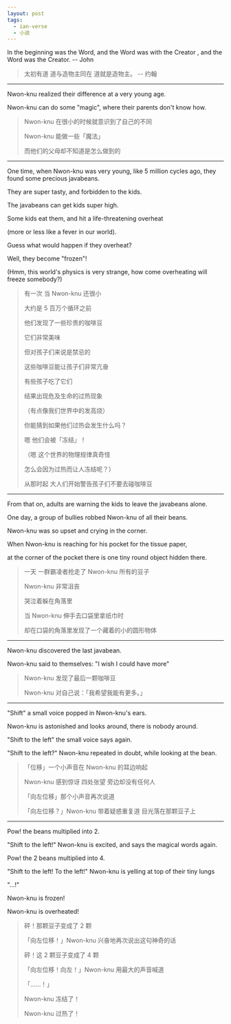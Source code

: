 ```yaml
---
layout: post
tags:
  - ian-verse
  - 小说
---
```


In the beginning was the Word, and the Word was with the Creator , and the Word was the Creator. -- John

> 太初有道 道与造物主同在 道就是造物主。 -- 约翰

---

Nwon-knu realized their difference at a very young age.

Nwon-knu can do some "magic", where their parents don't know how.

> Nwon-knu 在很小的时候就意识到了自己的不同
>
> Nwon-knu 能做一些「魔法」
>
> 而他们的父母却不知道是怎么做到的

---

One time, when Nwon-knu was very young, like 5 million cycles ago, they found some precious javabeans.

They are super tasty, and forbidden to the kids.

The javabeans can get kids super high.

Some kids eat them, and hit a life-threatening overheat

(more or less like a fever in our world).

Guess what would happen if they overheat?

Well, they become "frozen"!

(Hmm, this world's physics is very strange, how come overheating will freeze somebody?)

> 有一次 当 Nwon-knu 还很小
>
> 大约是 5 百万个循环之前
>
> 他们发现了一些珍贵的咖啡豆
>
> 它们非常美味
>
> 但对孩子们来说是禁忌的
>
> 这些咖啡豆能让孩子们非常亢奋
>
> 有些孩子吃了它们
>
> 结果出现危及生命的过热现象
>
> （有点像我们世界中的发高烧）
>
> 你能猜到如果他们过热会发生什么吗？
>
> 嗯 他们会被「冻结」！
>
> （嗯 这个世界的物理规律真奇怪
>
> 怎么会因为过热而让人冻结呢？）
>
> 从那时起 大人们开始警告孩子们不要去碰咖啡豆

---

From that on, adults are warning the kids to leave the javabeans alone.

One day, a group of bullies robbed Nwon-knu of all their beans.

Nwon-knu was so upset and crying in the corner.

When Nwon-knu is reaching for his pocket for the tissue paper,

at the corner of the pocket there is one tiny round object hidden there.

> 一天 一群霸凌者抢走了 Nwon-knu 所有的豆子
>
> Nwon-knu 非常沮丧
>
> 哭泣着躲在角落里
>
> 当 Nwon-knu 伸手去口袋里拿纸巾时
>
> 却在口袋的角落里发现了一个藏着的小的圆形物体

---

Nwon-knu discovered the last javabean.

Nwon-knu said to themselves: "I wish I could have more"

> Nwon-knu 发现了最后一颗咖啡豆
>
> Nwon-knu 对自己说：「我希望我能有更多。」

---

"Shift" a small voice popped in Nwon-knu's ears.

​​Nwon-knu is astonished and looks around, there is nobody around.

"Shift to the left" the small voice says again.

"Shift to the left?" Nwon-knu repeated in doubt, while looking at the bean.

> 「位移」一个小声音在 Nwon-knu 的耳边响起
>
> Nwon-knu 感到惊讶 四处张望 旁边却没有任何人
>
> 「向左位移」那个小声音再次说道
>
> 「向左位移？」Nwon-knu 带着疑惑重复道 目光落在那颗豆子上

---

Pow! the beans multiplied into 2.

"Shift to the left!" Nwon-knu is excited, and says the magical words again.

Pow! the 2 beans multiplied into 4.

"Shift to the left! To the left!" Nwon-knu is yelling at top of their tiny lungs

"...!" 

Nwon-knu is frozen!

Nwon-knu is overheated!

> 砰！那颗豆子变成了 2 颗
>
> 「向左位移！」Nwon-knu 兴奋地再次说出这句神奇的话
>
> 砰！这 2 颗豆子变成了 4 颗
>
> 「向左位移！向左！」Nwon-knu 用最大的声音喊道
>
> 「……！」
>
> Nwon-knu 冻结了！
>
> Nwon-knu 过热了！